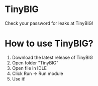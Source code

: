 # TinyBIG
Check your password for leaks at TinyBIG!
# How to use TinyBIG?
1. Download the latest release of TinyBIG
2. Open folder "TinyBIG"
3. Open file in IDLE
4. Click Run -> Run module
5. Use it!
